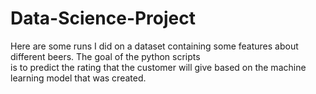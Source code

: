 # Data-Science-Project

Here are some runs I did on a dataset containing some features about different beers. The goal of the python scripts <br>
is to predict the rating that the customer will give based on the machine learning model that was created.
